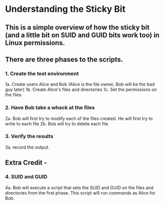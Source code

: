 # Understanding the Sticky Bit

## This is a simple overview of how the sticky bit (and a little bit on SUID and GUID bits work too) in Linux permissions.

## There are three phases to the scripts.
### 1. Create the test environment 
 1a. Create users Alice and Bob (Alice is the file owner, Bob will be the bad guy later)
 1b. Create Alice's files and directories
 1c. Set the permissions on the files

### 2. Have Bob take a whack at the files
 2a. Bob will first try to modify each of the files created. He will first try to write to each file
 2b. Bob will try to delete each file

### 3. Verify the results
 3a. record the output.

## Extra Credit - 
### 4. SUID and GUID
 4a. Bob will execute a script that sets the SUID and GUID on the files and directories from the first phase. 
This script will run commands as Alice for Bob.
